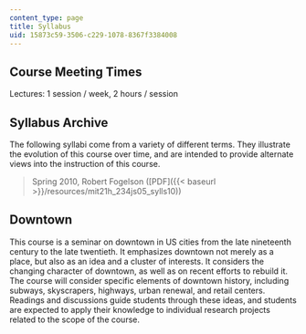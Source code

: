 ```yaml
---
content_type: page
title: Syllabus
uid: 15873c59-3506-c229-1078-8367f3384008
---
```


Course Meeting Times
--------------------

Lectures: 1 session / week, 2 hours / session

Syllabus Archive
----------------

The following syllabi come from a variety of different terms. They illustrate the evolution of this course over time, and are intended to provide alternate views into the instruction of this course.

> Spring 2010, Robert Fogelson ([PDF]({{< baseurl >}}/resources/mit21h_234js05_sylls10))

Downtown
--------

This course is a seminar on downtown in US cities from the late nineteenth century to the late twentieth. It emphasizes downtown not merely as a place, but also as an idea and a cluster of interests. It considers the changing character of downtown, as well as on recent efforts to rebuild it. The course will consider specific elements of downtown history, including subways, skyscrapers, highways, urban renewal, and retail centers. Readings and discussions guide students through these ideas, and students are expected to apply their knowledge to individual research projects related to the scope of the course.